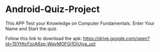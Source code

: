 # Android-Quiz-Project
This APP Test your Knowledge on Computer Fundamentals.
Enter Your Name and Start the quiz.

Follow this link to download the apk:
https://drive.google.com/open?id=1SYHtcFzcA6zp-WqyMOFGj1DiUjya_uzt
